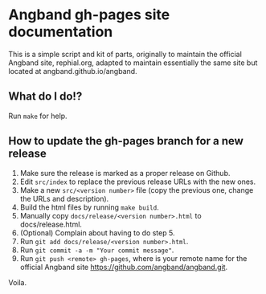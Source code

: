 # Angband gh-pages site documentation

This is a simple script and kit of parts, originally to maintain the official Angband site, rephial.org, adapted to maintain essentially the same site but located at angband.github.io/angband.


## What do I do!?

Run `make` for help.


## How to update the gh-pages branch for a new release

1. Make sure the release is marked as a proper release on Github.
2. Edit `src/index` to replace the previous release URLs with the new ones.
3. Make a new `src/<version number>` file (copy the previous one, change the URLs and description).
4. Build the html files by running `make build`.
5. Manually copy `docs/release/<version number>.html` to docs/release.html.
6. (Optional) Complain about having to do step 5.
7. Run `git add docs/release/<version number>.html`.
8. Run `git commit -a -m "Your commit message"`.
9. Run `git push <remote> gh-pages`, where <remote> is your remote name for the official Angband site https://github.com/angband/angband.git.

Voila.
